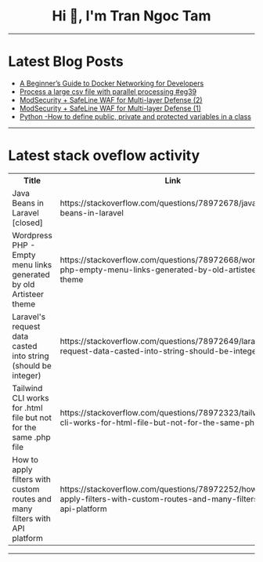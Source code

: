 <h1 align="center">Hi 👋, I'm Tran Ngoc Tam</h1>

---

# Latest Blog Posts 
<!-- BLOG-POST-LIST:START -->
- [A Beginner’s Guide to Docker Networking for Developers](https://dev.to/idsulik/a-beginners-guide-to-docker-networking-for-developers-2ab8)
- [Process a large csv file with parallel processing #eg39](https://dev.to/esproc_spl/process-a-large-csv-file-with-parallel-processing-eg38-40mo)
- [ModSecurity + SafeLine WAF for Multi-layer Defense &lpar;2&rpar;](https://dev.to/lulu_liu_c90f973e2f954d7f/modsecurity-safeline-waf-for-multi-layer-defense-2-3im5)
- [ModSecurity + SafeLine WAF for Multi-layer Defense &lpar;1&rpar;](https://dev.to/lulu_liu_c90f973e2f954d7f/modsecurity-safeline-waf-for-multi-layer-defense-1-832)
- [Python -How to define public, private and protected variables in a class](https://dev.to/ankitmalikg/python-how-to-define-public-private-and-protected-variables-in-a-class-4g9)
<!-- BLOG-POST-LIST:END -->

---

# Latest stack oveflow activity
<table>
  <tr><th>Title</th><th>Link</th></tr>
  <!-- STACKOVERFLOW:START --><tr><td>Java Beans in Laravel [closed]</td><td>https://stackoverflow.com/questions/78972678/java-beans-in-laravel</td></tr><tr><td>Wordpress PHP - Empty menu links generated by old Artisteer theme</td><td>https://stackoverflow.com/questions/78972668/wordpress-php-empty-menu-links-generated-by-old-artisteer-theme</td></tr><tr><td>Laravel&#39;s request data casted into string &lpar;should be integer&rpar;</td><td>https://stackoverflow.com/questions/78972649/laravels-request-data-casted-into-string-should-be-integer</td></tr><tr><td>Tailwind CLI works for .html file but not for the same .php file</td><td>https://stackoverflow.com/questions/78972323/tailwind-cli-works-for-html-file-but-not-for-the-same-php-file</td></tr><tr><td>How to apply filters with custom routes and many filters with API platform</td><td>https://stackoverflow.com/questions/78972252/how-to-apply-filters-with-custom-routes-and-many-filters-with-api-platform</td></tr><!-- STACKOVERFLOW:END -->
</table>

---


